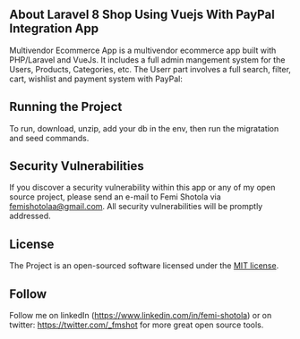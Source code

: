 ## About Laravel 8 Shop Using Vuejs With PayPal Integration App
Multivendor Ecommerce App is a multivendor ecommerce app built with PHP/Laravel and VueJs. It includes a full admin mangement system for the Users, Products, Categories, etc. The Userr part involves a full search, filter, cart, wishlist and payment system with PayPal:

## Running the Project
 To run, download, unzip, add your db in the env, then run the migratation and seed commands.
 
## Security Vulnerabilities

If you discover a security vulnerability within this app or any of my open source project, please send an e-mail to Femi Shotola via [femishotolaa@gmail.com](mailto:femishotolaa@gmail.com). All security vulnerabilities will be promptly addressed.

## License

The Project is an open-sourced software licensed under the [MIT license](https://opensource.org/licenses/MIT).

## Follow

Follow me on linkedIn (https://www.linkedin.com/in/femi-shotola) or on twitter: https://twitter.com/_fmshot for more great open source tools.
